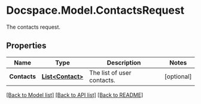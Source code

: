 # Docspace.Model.ContactsRequest
The contacts request.

## Properties

Name | Type | Description | Notes
------------ | ------------- | ------------- | -------------
**Contacts** | [**List&lt;Contact&gt;**](Contact.md) | The list of user contacts. | [optional] 

[[Back to Model list]](../README.md#documentation-for-models) [[Back to API list]](../README.md#documentation-for-api-endpoints) [[Back to README]](../README.md)

